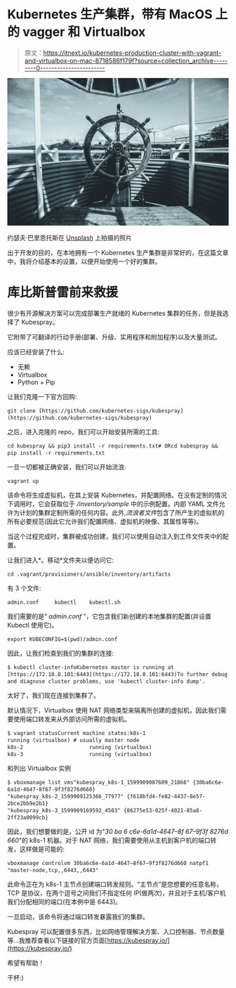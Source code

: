 # Kubernetes 生产集群，带有 MacOS 上的 vagger 和 Virtualbox

> 原文：<https://itnext.io/kubernetes-production-cluster-with-vagrant-and-virtualbox-on-mac-8718586f179f?source=collection_archive---------0----------------------->

![](img/483e78a1951e14e1627ae889476166de.png)

约瑟夫·巴里恩托斯在 [Unsplash](https://unsplash.com?utm_source=medium&utm_medium=referral) 上拍摄的照片

出于开发的目的，在本地拥有一个 Kubernetes 生产集群是非常好的，在这篇文章中，我将介绍基本的设置，以便开始使用一个好的集群。

# **库比斯普雷前来救援**

很少有开源解决方案可以完成部署生产就绪的 Kubernetes 集群的任务，但是我选择了 Kubespray。

它附带了可翻译的行动手册(部署、升级、实用程序和附加程序)以及大量测试。

应该已经安装了什么:

*   无赖
*   Virtualbox
*   Python + Pip

让我们克隆一下官方回购:

```
git clone [https://github.com/kubernetes-sigs/kubespray](https://github.com/kubernetes-sigs/kubespray)
```

之后，进入克隆的 repo，我们可以开始安装所需的工具:

```
cd kubespray && pip3 install -r requirements.txt# ORcd kubespray && pip install -r requirements.txt
```

一旦一切都被正确安装，我们可以开始流浪:

```
vagrant up
```

该命令将生成虚拟机，在其上安装 Kubernetes，并配置网络。在没有定制的情况下调用时，它会获取位于 */inventory/sample* 中的示例配置。内部 YAML 文件允许为计划的集群定制所需的任何内容。此外,*流浪者文件*包含了所产生的虚拟机的所有必要规范(因此它允许我们配置网络、虚拟机的映像、其属性等等)。

当这个过程完成时，集群被成功创建，我们可以使用自动注入到工件文件夹中的配置。

让我们进入*。移动*文件夹以便访问它:

```
cd .vagrant/provisioners/ansible/inventory/artifacts
```

有 3 个文件:

```
admin.conf     kubectl    kubectl.sh
```

我们需要的是“ *admin.conf* ”，它包含我们新创建的本地集群的配置(并设置 Kubectl 使用它)。

```
export KUBECONFIG=$(pwd)/admin.conf
```

因此，让我们检查到我们的集群的连接:

```
$ kubectl cluster-infoKubernetes master is running at [https://172.18.8.101:6443](https://172.18.8.101:6443)To further debug and diagnose cluster problems, use 'kubectl cluster-info dump'.
```

太好了，我们现在连接到集群了。

默认情况下，Virtualbox 使用 NAT 网络类型来隔离所创建的虚拟机，因此我们需要使用端口转发来从外部访问所需的虚拟机。

```
$ vagrant statusCurrent machine states:k8s-1                     running (virtualbox) # usually master node
k8s-2                     running (virtualbox)
k8s-3                     running (virtualbox)
```

和列出 Virtualbox 实例

```
$ vboxmanage list vms"kubespray_k8s-1_1599909087609_21866" {30ba6c6e-6a1d-4647-8f67-9f3f8276d660}
"kubespray_k8s-2_1599909125366_77977" {f618bfd4-fe82-4437-8e57-2bce2bb9e2b1}
"kubespray_k8s-3_1599909169592_4503" {86275e53-025f-4021-85a8-2ff23a0099cb}
```

因此，我们想要做的是，公开 id 为"*30 ba 6 c6e-6a1d-4647–8f 67–9f3f 8276d 660*"的 k8s-1 机器。对于 NAT 网络，我们需要使用从主机到客户机的端口转发，这样做是可能的:

```
vboxmanage controlvm 30ba6c6e-6a1d-4647–8f67–9f3f8276d660 natpf1 "master-node,tcp,,6443,,6443"
```

此命令正在为 k8s-1 主节点创建端口转发规则。“主节点”是您想要的任意名称，TCP 是协议，在两个逗号之间我们不指定任何 IP(做两次)，并且对于主机/客户机我们分配相同的端口(在本例中是 6443)。

一旦启动，该命令将通过端口转发暴露我们的集群。

Kubespray 可以配置很多东西，比如网络管理解决方案、入口控制器、节点数量等...我推荐查看以下链接的官方页面[https://kubespray.io/](https://kubespray.io/)

希望有帮助！

干杯:)